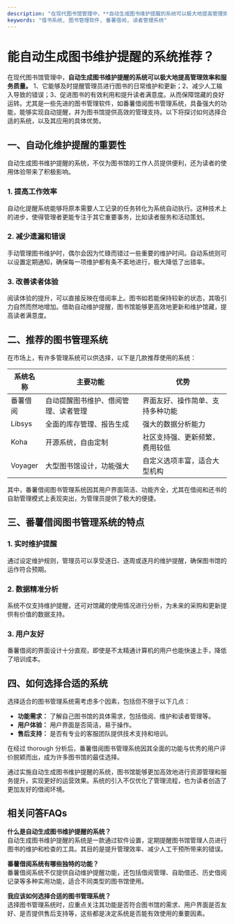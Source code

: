 ```yaml
---
description: "在现代图书馆管理中，**自动生成图书维护提醒的系统可以极大地提高管理效率和服务质量。** 1、它能够及时提醒管理员进行图书的日常维护和更新；2、减少人工输入导致的错误；3、促进图书的有效利用和提升读者满意度。从而保障馆藏的良好运转。尤其是一些先进的图书管理软件，如番薯借阅图书管理系统，具备强大的功能，能够实现自动提醒，并为图书馆提供高效的管理支持。以下将探讨如何选择合适的系统，以及其应用的具体优势。"
keywords: "借书系统, 图书管理软件, 番薯借阅, 读者管理系统"
---
```

# 能自动生成图书维护提醒的系统推荐？

在现代图书馆管理中，**自动生成图书维护提醒的系统可以极大地提高管理效率和服务质量。** 1、它能够及时提醒管理员进行图书的日常维护和更新；2、减少人工输入导致的错误；3、促进图书的有效利用和提升读者满意度。从而保障馆藏的良好运转。尤其是一些先进的图书管理软件，如番薯借阅图书管理系统，具备强大的功能，能够实现自动提醒，并为图书馆提供高效的管理支持。以下将探讨如何选择合适的系统，以及其应用的具体优势。

## 一、自动化维护提醒的重要性

自动生成图书维护提醒的系统，不仅为图书馆的工作人员提供便利，还为读者的使用体验带来了积极影响。

### 1. 提高工作效率

自动化提醒系统能够将原本需要人工记录的任务转化为系统自动执行。这种技术上的进步，使得管理者更能专注于其它重要事务，比如读者服务和活动策划。

### 2. 减少遗漏和错误

手动管理图书维护时，偶尔会因为忙碌而错过一些重要的维护时间。自动系统则可以设置定期通知，确保每一项维护都有条不紊地进行，极大降低了出错率。

### 3. 改善读者体验

阅读体验的提升，可以直接反映在借阅率上。图书如若能保持较新的状态，其吸引力自然而然地增加。借助自动维护提醒，图书馆能够更高效地更新和维护馆藏，提高读者满意度。

## 二、推荐的图书管理系统

在市场上，有许多管理系统可以供选择，以下是几款推荐使用的系统：

| 系统名称       | 主要功能                                     | 优势                                         |
|----------------|----------------------------------------------|----------------------------------------------|
| 番薯借阅       | 自动提醒图书维护、借阅管理、读者管理      | 界面友好、操作简单、支持多种功能         |
| Libsys         | 全面的库存管理、报告生成                   | 强大的数据分析能力                          |
| Koha           | 开源系统，自由定制                           | 社区支持强、更新频繁，费用较低               |
| Voyager        | 大型图书馆设计，功能强大                   | 自定义选项丰富，适合大型机构                |

其中，番薯借阅图书管理系统因其用户界面简洁、功能齐全，尤其在借阅和还书的自助管理模式上表现突出，为管理员提供了极大的便捷。

## 三、番薯借阅图书管理系统的特点 

### 1. 实时维护提醒

通过设定维护规则，管理员可以享受逐日、逐周或逐月的维护提醒，确保图书馆的运作符合预期。

### 2. 数据精准分析

系统不仅支持维护提醒，还可对馆藏的使用情况进行分析，为未来的采购和更新提供有价值的数据支持。

### 3. 用户友好

番薯借阅的界面设计十分直观，即使是不太精通计算机的用户也能快速上手，降低了培训成本。

## 四、如何选择合适的系统

选择适合的图书管理系统需考虑多个因素，包括但不限于以下几点：

- **功能需求：** 了解自己图书馆的具体需求，包括借阅、维护和读者管理等。
- **用户体验：** 用户界面是否简洁，易于操作。
- **售后支持：** 是否有专业的客服团队提供技术支持和培训。

在经过 thorough 分析后，番薯借阅图书管理系统因其全面的功能与优秀的用户评价脱颖而出，成为许多图书馆的最佳选择。

通过实施自动生成图书维护提醒的系统，图书馆能够更加高效地进行资源管理和服务提升，实现更好的运营效果。系统的引入不仅优化了管理流程，也为读者创造了更加友好的借阅环境。

## 相关问答FAQs

**什么是自动生成图书维护提醒的系统？**  
自动生成图书维护提醒的系统是一款通过软件设置，定期提醒图书馆管理人员进行图书的维护和检查的工具。其目的是提升管理效率、减少人工干预所带来的错误。

**番薯借阅系统有哪些独特的功能？**  
番薯借阅系统不仅提供自动维护提醒功能，还包括借阅管理、自助借还、历史借阅记录等多种实用功能，适合不同类型的图书馆使用。

**我应该如何选择合适的图书管理系统？**  
选择图书管理系统时，应重点关注其功能是否符合图书馆的需求、用户界面是否友好、是否提供售后支持等，这些都是决定系统是否能有效使用的重要因素。
